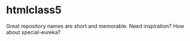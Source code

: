 # htmlclass5
Great repository names are short and memorable. Need inspiration? How about special-eureka? 
